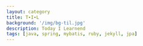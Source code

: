 ```yaml
---
layout: category
title: T∙I∙L
background: '/img/bg-til.jpg'
description: Today I Learnend
tags: [java, spring, mybatis, ruby, jekyll, jpa]
---
```

